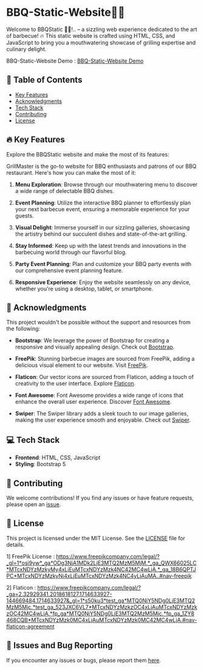 # BBQ-Static-Website🥩🔥
Welcome to BBQStatic 🥩🔥!.. – a sizzling web experience dedicated to the art of barbecue! 🔥 This static website is crafted using HTML, CSS, and JavaScript to bring you a mouthwatering showcase of grilling expertise and culinary delight.

BBQ-Static-Website Demo :  [BBQ-Static-Website Demo](https://nikitarabade.github.io/BBQ-Static-Website/)

## 📜 Table of Contents

- [Key Features](#-key-features)
- [Acknowledgments](#-acknowledgments)
- [Tech Stack](#-tech-stack)
- [Contributing](#-contributing)
- [License](#-license)


## 🔥 Key Features
Explore the BBQStatic website and make the most of its features:

GrillMaster is the go-to website for BBQ enthusiasts and patrons of our BBQ restaurant. Here's how you can make the most of it:

1. **Menu Exploration**: Browse through our mouthwatering menu to discover a wide range of delectable BBQ dishes.

2. **Event Planning**: Utilize the interactive BBQ planner to effortlessly plan your next barbecue event, ensuring a memorable experience for your guests.

3. **Visual Delight**: Immerse yourself in our sizzling galleries, showcasing the artistry behind our succulent dishes and state-of-the-art grilling.

4. **Stay Informed**: Keep up with the latest trends and innovations in the barbecuing world through our flavorful blog.

5. **Party Event Planning**: Plan and customize your BBQ party events with our comprehensive event planning feature.
   
7. **Responsive Experience**: Enjoy the website seamlessly on any device, whether you're using a desktop, tablet, or smartphone.


## 🙌 Acknowledgments
This project wouldn't be possible without the support and resources from the following:

- **Bootstrap**: We leverage the power of Bootstrap for creating a responsive and visually appealing design. Check out [Bootstrap](https://getbootstrap.com/).

- **FreePik**: Stunning barbecue images are sourced from FreePik, adding a delicious visual element to our website. Visit [FreePik](https://www.freepik.com/).

- **Flaticon**: Our vector icons are sourced from Flaticon, adding a touch of creativity to the user interface. Explore [Flaticon](https://www.flaticon.com/).

- **Font Awesome**: Font Awesome provides a wide range of icons that enhance the overall user experience. Discover [Font Awesome](https://fontawesome.com/).

- **Swiper**: The Swiper library adds a sleek touch to our image galleries, making the user experience smooth and enjoyable. Check out [Swiper](https://swiperjs.com/).

## 💻 Tech Stack
- **Frontend**: HTML, CSS, JavaScript
- **Styling**: Bootstrap 5

## 🤝 Contributing
We welcome contributions! If you find any issues or have feature requests, please open an [issue](https://github.com/NikitaRabade/BBQ-Static-Website/issues).

## 📄 License
This project is licensed under the MIT License. See the [LICENSE](LICENSE) file for details.

1] FreePik License : https://www.freepikcompany.com/legal/?_gl=1*osi9yw*_ga*ODg3NjA1MDk2LjE3MTQ2MzM5MjM.*_ga_QWX66025LC*MTcxNDYzMzkyMy4xLjEuMTcxNDYzMzk4NC42MC4wLjA.*_ga_18B6QPTJPC*MTcxNDYzMzkyNi4xLjEuMTcxNDYzMzk4NC4yLjAuMA..#nav-freepik

2] Flaticon : https://www.freepikcompany.com/legal/?_ga=2.32929341.2018618127.1714633927-144669484.1714633927&_gl=1*s50ku3*test_ga*MTQ0NjY5NDg0LjE3MTQ2MzM5Mjc.*test_ga_523JXC6VL7*MTcxNDYzMzkzOC4xLjAuMTcxNDYzMzkzOC42MC4wLjA.*fp_ga*MTQ0NjY5NDg0LjE3MTQ2MzM5Mjc.*fp_ga_1ZY8468CQB*MTcxNDYzMzk0MC4xLjAuMTcxNDYzMzk0MC42MC4wLjA.#nav-flaticon-agreement

## 🐞 Issues and Bug Reporting
If you encounter any issues or bugs, please report them [here](https://github.com/NikitaRabade/BBQ-Static-Website/issues).
